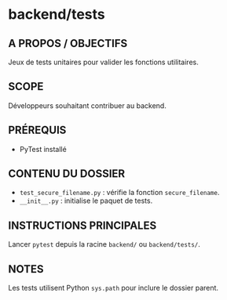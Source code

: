 # backend/tests

## A PROPOS / OBJECTIFS
Jeux de tests unitaires pour valider les fonctions utilitaires.

## SCOPE
Développeurs souhaitant contribuer au backend.

## PRÉREQUIS
- PyTest installé

## CONTENU DU DOSSIER
- `test_secure_filename.py` : vérifie la fonction `secure_filename`.
- `__init__.py` : initialise le paquet de tests.

## INSTRUCTIONS PRINCIPALES
Lancer `pytest` depuis la racine `backend/` ou `backend/tests/`.

## NOTES
Les tests utilisent Python `sys.path` pour inclure le dossier parent.


